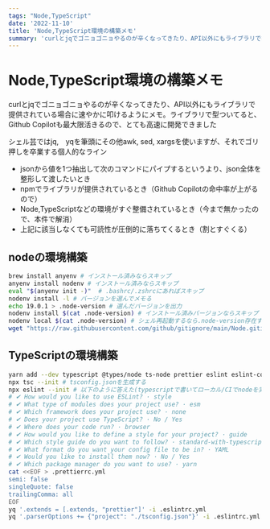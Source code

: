 ```yaml
---
tags: "Node,TypeScript"
date: '2022-11-10'
title: 'Node,TypeScript環境の構築メモ'
summary: 'curlとjqでゴニョゴニョやるのが辛くなってきたり、API以外にもライブラリで提供されている場合に速やかに叩けるようにメモ。ライブラリで型ついてると、Github Copilotも最大限活きるので、とても高速に開発できました。'
---
```


# Node,TypeScript環境の構築メモ

curlとjqでゴニョゴニョやるのが辛くなってきたり、API以外にもライブラリで提供されている場合に速やかに叩けるようにメモ。ライブラリで型ついてると、Github Copilotも最大限活きるので、とても高速に開発できました

シェル芸ではjq,　yqを筆頭にその他awk, sed, xargsを使いますが、それでゴリ押しを卒業する個人的なライン

- jsonから値を1つ抽出して次のコマンドにパイプするというより、json全体を整形して渡したいとき
- npmでライブラリが提供されているとき（Github Copilotの命中率が上がるので）
- Node,TypeScriptなどの環境がすぐ整備されているとき（今まで無かったので、本件で解消）
- 上記に該当しなくても可読性が圧倒的に落ちてくるとき（割とすぐくる）

## nodeの環境構築

```bash
brew install anyenv # インストール済みならスキップ
anyenv install nodenv # インストール済みならスキップ
eval "$(anyenv init -)"  # .bashrc/.zshrcにあればスキップ
nodenv install -l # バージョンを選んでメモる
echo 19.0.1 > .node-version # 選んだバージョンを出力
nodenv install $(cat .node-version) # インストール済みバージョンならスキップ 
nodenv local $(cat .node-version) # シェル再起動するなら.node-version存在する時点で不要かも
wget "https://raw.githubusercontent.com/github/gitignore/main/Node.gitignore" -O ".gitignore"
```

## TypeScriptの環境構築

```bash
yarn add --dev typescript @types/node ts-node prettier eslint eslint-config-prettier
npx tsc --init # tsconfig.jsonを生成する
npx eslint --init # 以下のように答えた(typescriptで書いてローカル/CIでnodeを実行したいだけのケース)
# ✔ How would you like to use ESLint? · style
# ✔ What type of modules does your project use? · esm
# ✔ Which framework does your project use? · none
# ✔ Does your project use TypeScript? · No / Yes
# ✔ Where does your code run? · browser
# ✔ How would you like to define a style for your project? · guide
# ✔ Which style guide do you want to follow? · standard-with-typescript
# ✔ What format do you want your config file to be in? · YAML
# ✔ Would you like to install them now? · No / Yes
# ✔ Which package manager do you want to use? · yarn
cat <<EOF > .prettierrc.yml
semi: false
singleQuote: false
trailingComma: all
EOF
yq '.extends = [.extends, "prettier"]' -i .eslintrc.yml
yq '.parserOptions += {"project": "./tsconfig.json"}' -i .eslintrc.yml
```
